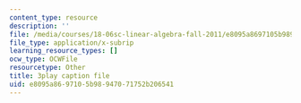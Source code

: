 ```yaml
---
content_type: resource
description: ''
file: /media/courses/18-06sc-linear-algebra-fall-2011/e8095a8697105b98947071752b206541_My5w4MXWBew.vtt
file_type: application/x-subrip
learning_resource_types: []
ocw_type: OCWFile
resourcetype: Other
title: 3play caption file
uid: e8095a86-9710-5b98-9470-71752b206541
---
```

